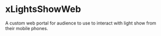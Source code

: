 # xLightsShowWeb
A custom web portal for audience to use to interact with light show from their mobile phones. 
